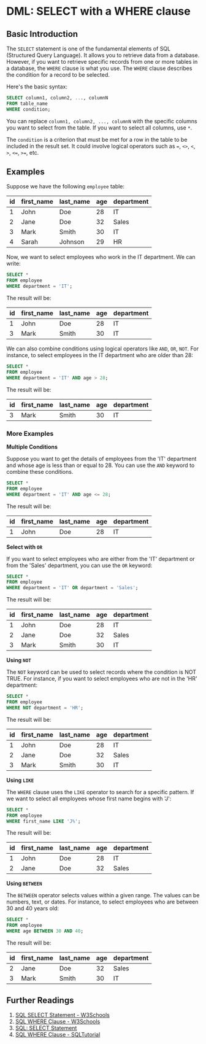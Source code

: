 # DML: SELECT with a WHERE clause

## Basic Introduction

The `SELECT` statement is one of the fundamental elements of SQL (Structured Query Language). It allows you to retrieve data from a database. However, if you want to retrieve specific records from one or more tables in a database, the `WHERE` clause is what you use. The `WHERE` clause describes the condition for a record to be selected.

Here's the basic syntax:

```sql
SELECT column1, column2, ..., columnN
FROM table_name
WHERE condition;
```

You can replace `column1, column2, ..., columnN` with the specific columns you want to select from the table. If you want to select all columns, use `*`.

The `condition` is a criterion that must be met for a row in the table to be included in the result set. It could involve logical operators such as `=`, `<>`, `<`, `>`, `<=`, `>=`, etc.

## Examples

Suppose we have the following `employee` table:

| id  | first_name | last_name | age | department |
| --- | ---------- | --------- | --- | ---------- |
| 1   | John       | Doe       | 28  | IT         |
| 2   | Jane       | Doe       | 32  | Sales      |
| 3   | Mark       | Smith     | 30  | IT         |
| 4   | Sarah      | Johnson   | 29  | HR         |

Now, we want to select employees who work in the IT department. We can write:

```sql
SELECT *
FROM employee
WHERE department = 'IT';
```

The result will be:

| id  | first_name | last_name | age | department |
| --- | ---------- | --------- | --- | ---------- |
| 1   | John       | Doe       | 28  | IT         |
| 3   | Mark       | Smith     | 30  | IT         |

We can also combine conditions using logical operators like `AND`, `OR`, `NOT`. For instance, to select employees in the IT department who are older than 28:

```sql
SELECT *
FROM employee
WHERE department = 'IT' AND age > 28;
```

The result will be:

| id  | first_name | last_name | age | department |
| --- | ---------- | --------- | --- | ---------- |
| 3   | Mark       | Smith     | 30  | IT         |

### More Examples

**Multiple Conditions**

Suppose you want to get the details of employees from the 'IT' department and whose age is less than or equal to 28. You can use the `AND` keyword to combine these conditions.

```sql
SELECT *
FROM employee
WHERE department = 'IT' AND age <= 28;
```

The result will be:

| id  | first_name | last_name | age | department |
| --- | ---------- | --------- | --- | ---------- |
| 1   | John       | Doe       | 28  | IT         |

**Select with `OR`**

If you want to select employees who are either from the 'IT' department or from the 'Sales' department, you can use the `OR` keyword:

```sql
SELECT *
FROM employee
WHERE department = 'IT' OR department = 'Sales';
```

The result will be:

| id  | first_name | last_name | age | department |
| --- | ---------- | --------- | --- | ---------- |
| 1   | John       | Doe       | 28  | IT         |
| 2   | Jane       | Doe       | 32  | Sales      |
| 3   | Mark       | Smith     | 30  | IT         |

**Using `NOT`**

The `NOT` keyword can be used to select records where the condition is NOT TRUE. For instance, if you want to select employees who are not in the 'HR' department:

```sql
SELECT *
FROM employee
WHERE NOT department = 'HR';
```

The result will be:

| id  | first_name | last_name | age | department |
| --- | ---------- | --------- | --- | ---------- |
| 1   | John       | Doe       | 28  | IT         |
| 2   | Jane       | Doe       | 32  | Sales      |
| 3   | Mark       | Smith     | 30  | IT         |

**Using `LIKE`**

The `WHERE` clause uses the `LIKE` operator to search for a specific pattern. If we want to select all employees whose first name begins with 'J':

```sql
SELECT *
FROM employee
WHERE first_name LIKE 'J%';
```

The result will be:

| id  | first_name | last_name | age | department |
| --- | ---------- | --------- | --- | ---------- |
| 1   | John       | Doe       | 28  | IT         |
| 2   | Jane       | Doe       | 32  | Sales      |

**Using `BETWEEN`**

The `BETWEEN` operator selects values within a given range. The values can be numbers, text, or dates. For instance, to select employees who are between 30 and 40 years old:

```sql
SELECT *
FROM employee
WHERE age BETWEEN 30 AND 40;
```

The result will be:

| id  | first_name | last_name | age | department |
| --- | ---------- | --------- | --- | ---------- |
| 2   | Jane       | Doe       | 32  | Sales      |
| 3   | Mark       | Smith     | 30  | IT         |

## Further Readings

1. [SQL SELECT Statement - W3Schools](https://www.w3schools.com/sql/sql_select.asp)
2. [SQL WHERE Clause - W3Schools](https://www.w3schools.com/sql/sql_where.asp)
3. [SQL: SELECT Statement](https://www.sqltutorial.org/sql-select/)
4. [SQL WHERE Clause - SQLTutorial](https://www.sqltutorial.org/sql-where/)
